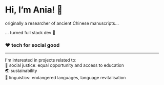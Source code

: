 <h1>Hi, I’m Ania! 🤸‍</h1>

originally a researcher of ancient Chinese manuscripts...

... turned full stack dev 🐣

<h3> ❤️ tech for social good </h3>
<hr>
I'm interested in  projects related to:
<br>
🙌 social justice: equal opportunity and access to education <br>
🌏 sustainability <br>
🔡 linguistics: endangered languages, language revitalisation




